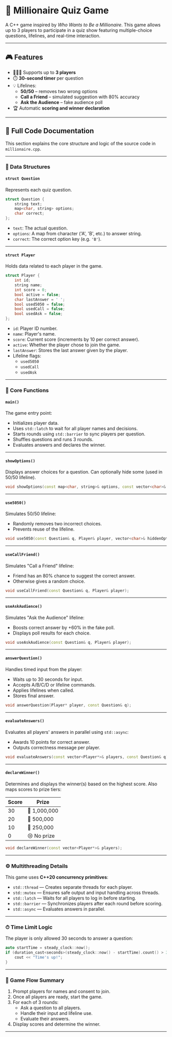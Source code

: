 # 🧠 Millionaire Quiz Game

A C++ game inspired by *Who Wants to Be a Millionaire*. This game allows up to 3 players to participate in a quiz show featuring multiple-choice questions, lifelines, and real-time interaction.

---

## 🎮 Features

- 🧑‍🤝‍🧑 Supports up to **3 players**
- ⏱️ **30-second timer** per question
- 💡 Lifelines:
  - **50/50** – removes two wrong options
  - **Call a Friend** – simulated suggestion with 80% accuracy
  - **Ask the Audience** – fake audience poll
- 🏆 Automatic **scoring and winner declaration**

---

## 📖 Full Code Documentation

This section explains the core structure and logic of the source code in `millionaire.cpp`.

---

### 🧱 Data Structures

#### `struct Question`

Represents each quiz question.

```cpp
struct Question {
    string text;
    map<char, string> options;
    char correct;
};
```

- `text`: The actual question.
- `options`: A map from character ('A', 'B', etc.) to answer string.
- `correct`: The correct option key (e.g. `'B'`).

---

#### `struct Player`

Holds data related to each player in the game.

```cpp
struct Player {
    int id;
    string name;
    int score = 0;
    bool active = false;
    char lastAnswer = ' ';
    bool used5050 = false;
    bool usedCall = false;
    bool usedAsk = false;
};
```

- `id`: Player ID number.
- `name`: Player's name.
- `score`: Current score (increments by 10 per correct answer).
- `active`: Whether the player chose to join the game.
- `lastAnswer`: Stores the last answer given by the player.
- Lifeline flags:
  - `used5050`
  - `usedCall`
  - `usedAsk`

---

### 🧩 Core Functions

#### `main()`

The game entry point:
- Initializes player data.
- Uses `std::latch` to wait for all player names and decisions.
- Starts rounds using `std::barrier` to sync players per question.
- Shuffles questions and runs 3 rounds.
- Evaluates answers and declares the winner.

---

#### `showOptions()`

Displays answer choices for a question. Can optionally hide some (used in 50/50 lifeline).

```cpp
void showOptions(const map<char, string>& options, const vector<char>& hide = {});
```

---

#### `use5050()`

Simulates 50/50 lifeline:
- Randomly removes two incorrect choices.
- Prevents reuse of the lifeline.

```cpp
void use5050(const Question& q, Player& player, vector<char>& hiddenOptions);
```

---

#### `useCallFriend()`

Simulates "Call a Friend" lifeline:
- Friend has an 80% chance to suggest the correct answer.
- Otherwise gives a random choice.

```cpp
void useCallFriend(const Question& q, Player& player);
```

---

#### `useAskAudience()`

Simulates "Ask the Audience" lifeline:
- Boosts correct answer by +60% in the fake poll.
- Displays poll results for each choice.

```cpp
void useAskAudience(const Question& q, Player& player);
```

---

#### `answerQuestion()`

Handles timed input from the player:
- Waits up to 30 seconds for input.
- Accepts A/B/C/D or lifeline commands.
- Applies lifelines when called.
- Stores final answer.

```cpp
void answerQuestion(Player* player, const Question& q);
```

---

#### `evaluateAnswers()`

Evaluates all players' answers in parallel using `std::async`:
- Awards 10 points for correct answer.
- Outputs correctness message per player.

```cpp
void evaluateAnswers(const vector<Player*>& players, const Question& q);
```

---

#### `declareWinner()`

Determines and displays the winner(s) based on the highest score.
Also maps scores to prize tiers:

| Score | Prize       |
|-------|-------------|
| 30    | 🥇 1,000,000 |
| 20    | 🥈 500,000   |
| 10    | 🥉 250,000   |
|  0    | 😢 No prize  |

```cpp
void declareWinner(const vector<Player*>& players);
```

---

### ⚙️ Multithreading Details

This game uses **C++20 concurrency primitives**:

- `std::thread` — Creates separate threads for each player.
- `std::mutex` — Ensures safe output and input handling across threads.
- `std::latch` — Waits for all players to log in before starting.
- `std::barrier` — Synchronizes players after each round before scoring.
- `std::async` — Evaluates answers in parallel.

---

### ⏱ Time Limit Logic

The player is only allowed 30 seconds to answer a question:

```cpp
auto startTime = steady_clock::now();
if (duration_cast<seconds>(steady_clock::now() - startTime).count() > 30) {
    cout << "Time's up!";
}
```

---

### 📝 Game Flow Summary

1. Prompt players for names and consent to join.
2. Once all players are ready, start the game.
3. For each of 3 rounds:
   - Ask a question to all players.
   - Handle their input and lifeline use.
   - Evaluate their answers.
4. Display scores and determine the winner.

---

